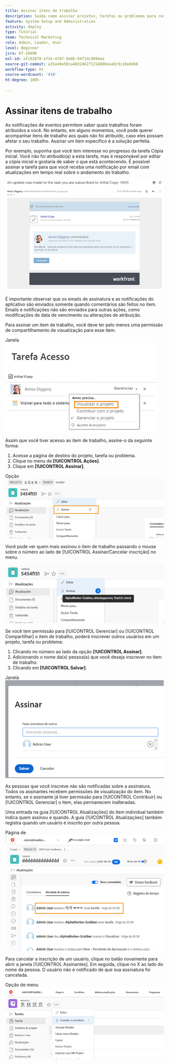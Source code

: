 ```yaml
---
title: Assinar itens de trabalho
description: Saiba como assinar projetos, tarefas ou problemas para receber notificações quando forem feitos comentários no item.
feature: System Setup and Administration
activity: deploy
type: Tutorial
team: Technical Marketing
role: Admin, Leader, User
level: Beginner
jira: KT-10098
exl-id: afc02878-e72e-4707-9a9b-94f1dc4694aa
source-git-commit: a25a49e59ca483246271214886ea4dc9c10e8d66
workflow-type: ht
source-wordcount: '419'
ht-degree: 100%

---
```


# Assinar itens de trabalho

As notificações de eventos permitem saber quais trabalhos foram atribuídos a você. No entanto, em alguns momentos, você pode querer acompanhar itens de trabalho aos quais não foi atribuído, caso eles possam afetar o seu trabalho. Assinar um item específico é a solução perfeita.

Por exemplo, suponha que você tem interesse no progresso da tarefa Cópia inicial. Você não foi atribuído(a) a esta tarefa, mas é responsável por editar a cópia inicial e gostaria de saber o que está acontecendo. É possível assinar a tarefa para que você receba uma notificação por email com atualizações em tempo real sobre o andamento do trabalho.

![Email de assinatura de tarefa](assets/admin-fund-user-notifications-10.png)

É importante observar que os emails de assinatura e as notificações do aplicativo são enviados somente quando comentários são feitos no item. Emails e notificações não são enviados para outras ações, como modificações de data de vencimento ou alterações de atribuição.

Para assinar um item de trabalho, você deve ter pelo menos uma permissão de compartilhamento de visualização para esse item.

Janela ![[!UICONTROL Acesso à tarefa]](assets/admin-fund-user-notifications-11.png)

Assim que você tiver acesso ao item de trabalho, assine-o da seguinte forma:

1. Acesse a página de destino do projeto, tarefa ou problema.
1. Clique no menu de **[!UICONTROL Ações]**.
1. Clique em **[!UICONTROL Assinar]**.

Opção ![[!UICONTROL Assinar] no menu de tarefas](assets/admin-fund-user-notifications-12.png)

Você pode ver quem mais assinou o item de trabalho passando o mouse sobre o número ao lado de [!UICONTROL Assinar/Cancelar inscrição] no menu.

![Menu de tarefas que mostra quem assinou](assets/admin-fund-user-notifications-13.png)

Se você tem permissão para [!UICONTROL Gerenciar] ou [!UICONTROL Compartilhar] o item de trabalho, poderá inscrever outros usuários em um projeto, tarefa ou problema:

1. Clicando no número ao lado da opção **[!UICONTROL Assinar]**.
1. Adicionando o nome da(s) pessoa(s) que você deseja inscrever no item de trabalho.
1. Clicando em **[!UICONTROL Salvar]**.

Janela ![[!UICONTROL Assinar]](assets/admin-fund-user-notifications-15.png)

As pessoas que você inscreve não são notificadas sobre a assinatura. Todos os assinantes recebem permissões de visualização do item. No entanto, se o assinante já tiver permissão para [!UICONTROL Contribuir] ou [!UICONTROL Gerenciar] o item, elas permanecem inalteradas.

Uma entrada na guia [!UICONTROL Atualizações] do item individual também indica quem assinou e quando. A guia [!UICONTROL Atualizações] também registra quando um usuário é inscrito por outra pessoa.

Página de ![[!UICONTROL Atualizações] em uma tarefa que mostra as assinaturas](assets/admin-fund-user-notifications-16.png)

Para cancelar a inscrição de um usuário, clique no balão novamente para abrir a janela [!UICONTROL Assinantes]. Em seguida, clique no X ao lado do nome da pessoa. O usuário não é notificado de que sua assinatura foi cancelada.

Opção de menu ![[!UICONTROL Cancelar inscrição] em um projeto](assets/admin-fund-user-notifications-14.png)

<!---
learn more URL: Subscribe to items in Workfront
--->
